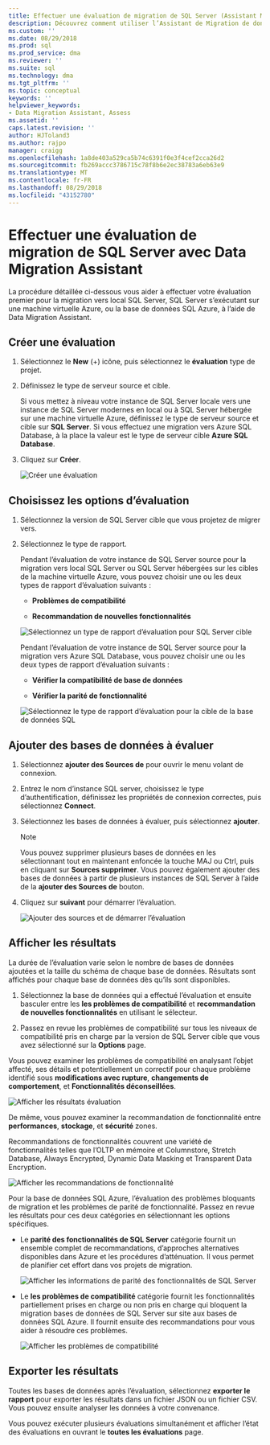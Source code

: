 ```yaml
---
title: Effectuer une évaluation de migration de SQL Server (Assistant Migration de données) | Microsoft Docs
description: Découvrez comment utiliser l’Assistant de Migration de données pour évaluer un serveur local SQL Server avant de migrer vers un autre serveur SQL ou à la base de données SQL Azure
ms.custom: ''
ms.date: 08/29/2018
ms.prod: sql
ms.prod_service: dma
ms.reviewer: ''
ms.suite: sql
ms.technology: dma
ms.tgt_pltfrm: ''
ms.topic: conceptual
keywords: ''
helpviewer_keywords:
- Data Migration Assistant, Assess
ms.assetid: ''
caps.latest.revision: ''
author: HJToland3
ms.author: rajpo
manager: craigg
ms.openlocfilehash: 1a8de403a529ca5b74c6391f0e3f4cef2cca26d2
ms.sourcegitcommit: fb269accc3786715c78f8b6e2ec38783a6eb63e9
ms.translationtype: MT
ms.contentlocale: fr-FR
ms.lasthandoff: 08/29/2018
ms.locfileid: "43152780"
---
```

# <a name="perform-a-sql-server-migration-assessment-with-data-migration-assistant"></a>Effectuer une évaluation de migration de SQL Server avec Data Migration Assistant

La procédure détaillée ci-dessous vous aider à effectuer votre évaluation premier pour la migration vers local SQL Server, SQL Server s’exécutant sur une machine virtuelle Azure, ou la base de données SQL Azure, à l’aide de Data Migration Assistant.

## <a name="create-an-assessment"></a>Créer une évaluation

1.  Sélectionnez le **New** (+) icône, puis sélectionnez le **évaluation** type de projet.

2.  Définissez le type de serveur source et cible.

    Si vous mettez à niveau votre instance de SQL Server locale vers une instance de SQL Server modernes en local ou à SQL Server hébergée sur une machine virtuelle Azure, définissez le type de serveur source et cible sur **SQL Server**. Si vous effectuez une migration vers Azure SQL Database, à la place la valeur est le type de serveur cible **Azure SQL Database**.

3.  Cliquez sur **Créer**.

    ![Créer une évaluation](../dma/media/NewAssessment.png)

## <a name="choose-assessment-options"></a>Choisissez les options d’évaluation

1. Sélectionnez la version de SQL Server cible que vous projetez de migrer vers.

2. Sélectionnez le type de rapport.

   Pendant l’évaluation de votre instance de SQL Server source pour la migration vers local SQL Server ou SQL Server hébergées sur les cibles de la machine virtuelle Azure, vous pouvez choisir une ou les deux types de rapport d’évaluation suivants :

    -   **Problèmes de compatibilité**

    -   **Recommandation de nouvelles fonctionnalités**

    ![Sélectionnez un type de rapport d’évaluation pour SQL Server cible](../dma/media/AssessmentTypes.png)

   Pendant l’évaluation de votre instance de SQL Server source pour la migration vers Azure SQL Database, vous pouvez choisir une ou les deux types de rapport d’évaluation suivants :

    -   **Vérifier la compatibilité de base de données**

    -   **Vérifier la parité de fonctionnalité**

    ![Sélectionnez le type de rapport d’évaluation pour la cible de la base de données SQL](../dma/media/AssessmentTypes_Azure.png)

## <a name="add-databases-to-assess"></a>Ajouter des bases de données à évaluer

1.  Sélectionnez **ajouter des Sources de** pour ouvrir le menu volant de connexion.

2.  Entrez le nom d’instance SQL server, choisissez le type d’authentification, définissez les propriétés de connexion correctes, puis sélectionnez **Connect**.

3.  Sélectionnez les bases de données à évaluer, puis sélectionnez **ajouter**.

    > [!NOTE] 
    > Vous pouvez supprimer plusieurs bases de données en les sélectionnant tout en maintenant enfoncée la touche MAJ ou Ctrl, puis en cliquant sur **Sources supprimer**. Vous pouvez également ajouter des bases de données à partir de plusieurs instances de SQL Server à l’aide de la **ajouter des Sources de** bouton.

4.  Cliquez sur **suivant** pour démarrer l’évaluation.

    ![Ajouter des sources et de démarrer l’évaluation](../dma/media/SelectDatabase.png)

## <a name="view-results"></a>Afficher les résultats

La durée de l’évaluation varie selon le nombre de bases de données ajoutées et la taille du schéma de chaque base de données. Résultats sont affichés pour chaque base de données dès qu’ils sont disponibles.

1.  Sélectionnez la base de données qui a effectué l’évaluation et ensuite basculer entre les **les problèmes de compatibilité** et **recommandation de nouvelles fonctionnalités** en utilisant le sélecteur.

2.  Passez en revue les problèmes de compatibilité sur tous les niveaux de compatibilité pris en charge par la version de SQL Server cible que vous avez sélectionné sur la **Options** page.

Vous pouvez examiner les problèmes de compatibilité en analysant l’objet affecté, ses détails et potentiellement un correctif pour chaque problème identifié sous **modifications avec rupture**, **changements de comportement**, et  **Fonctionnalités déconseillées**.

![Afficher les résultats évaluation](../dma/media/ReviewResults.png)

De même, vous pouvez examiner la recommandation de fonctionnalité entre **performances**, **stockage**, et **sécurité** zones.

Recommandations de fonctionnalités couvrent une variété de fonctionnalités telles que l’OLTP en mémoire et Columnstore, Stretch Database, Always Encrypted, Dynamic Data Masking et Transparent Data Encryption.

![Afficher les recommandations de fonctionnalité](../dma/media/FeatureRecommendations.png)

Pour la base de données SQL Azure, l’évaluation des problèmes bloquants de migration et les problèmes de parité de fonctionnalité. Passez en revue les résultats pour ces deux catégories en sélectionnant les options spécifiques.

- Le **parité des fonctionnalités de SQL Server** catégorie fournit un ensemble complet de recommandations, d’approches alternatives disponibles dans Azure et les procédures d’atténuation. Il vous permet de planifier cet effort dans vos projets de migration.

  ![Afficher les informations de parité des fonctionnalités de SQL Server](../dma/media/SQLFeatureParity.png)

- Le **les problèmes de compatibilité** catégorie fournit les fonctionnalités partiellement prises en charge ou non pris en charge qui bloquent la migration bases de données de SQL Server sur site aux bases de données SQL Azure. Il fournit ensuite des recommandations pour vous aider à résoudre ces problèmes.

  ![Afficher les problèmes de compatibilité](../dma/media/CompatibilityIssues.png)

## <a name="export-results"></a>Exporter les résultats

Toutes les bases de données après l’évaluation, sélectionnez **exporter le rapport** pour exporter les résultats dans un fichier JSON ou un fichier CSV. Vous pouvez ensuite analyser les données à votre convenance.

Vous pouvez exécuter plusieurs évaluations simultanément et afficher l’état des évaluations en ouvrant le **toutes les évaluations** page.
